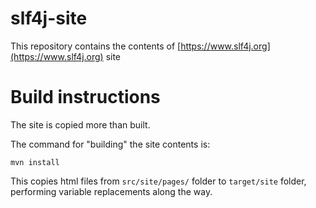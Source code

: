 # slf4j-site

This repository contains the contents of [https://www.slf4j.org](https://www.slf4j.org) site

# Build instructions

The site is copied more than built.

The command for "building" the site contents is:

`mvn install`

This copies html files from `src/site/pages/` folder to `target/site` folder, performing variable replacements along the way.
